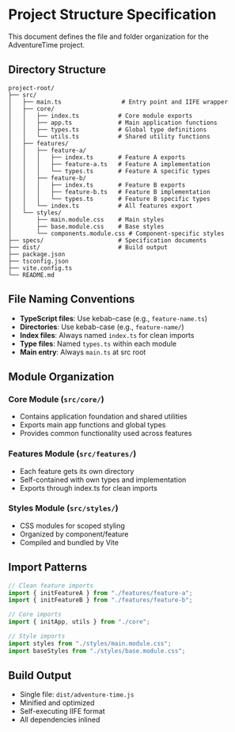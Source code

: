 # Project Structure Specification

This document defines the file and folder organization for the AdventureTime project.

## Directory Structure

```
project-root/
├── src/
│   ├── main.ts                 # Entry point and IIFE wrapper
│   ├── core/
│   │   ├── index.ts           # Core module exports
│   │   ├── app.ts             # Main application functions
│   │   ├── types.ts           # Global type definitions
│   │   └── utils.ts           # Shared utility functions
│   ├── features/
│   │   ├── feature-a/
│   │   │   ├── index.ts       # Feature A exports
│   │   │   ├── feature-a.ts   # Feature A implementation
│   │   │   └── types.ts       # Feature A specific types
│   │   ├── feature-b/
│   │   │   ├── index.ts       # Feature B exports
│   │   │   ├── feature-b.ts   # Feature B implementation
│   │   │   └── types.ts       # Feature B specific types
│   │   └── index.ts           # All features export
│   └── styles/
│       ├── main.module.css    # Main styles
│       ├── base.module.css    # Base styles
│       └── components.module.css # Component-specific styles
├── specs/                     # Specification documents
├── dist/                      # Build output
├── package.json
├── tsconfig.json
├── vite.config.ts
└── README.md
```

## File Naming Conventions

- **TypeScript files**: Use kebab-case (e.g., `feature-name.ts`)
- **Directories**: Use kebab-case (e.g., `feature-name/`)
- **Index files**: Always named `index.ts` for clean imports
- **Type files**: Named `types.ts` within each module
- **Main entry**: Always `main.ts` at src root

## Module Organization

### Core Module (`src/core/`)

- Contains application foundation and shared utilities
- Exports main app functions and global types
- Provides common functionality used across features

### Features Module (`src/features/`)

- Each feature gets its own directory
- Self-contained with own types and implementation
- Exports through index.ts for clean imports

### Styles Module (`src/styles/`)

- CSS modules for scoped styling
- Organized by component/feature
- Compiled and bundled by Vite

## Import Patterns

```typescript
// Clean feature imports
import { initFeatureA } from "./features/feature-a";
import { initFeatureB } from "./features/feature-b";

// Core imports
import { initApp, utils } from "./core";

// Style imports
import styles from "./styles/main.module.css";
import baseStyles from "./styles/base.module.css";
```

## Build Output

- Single file: `dist/adventure-time.js`
- Minified and optimized
- Self-executing IIFE format
- All dependencies inlined
